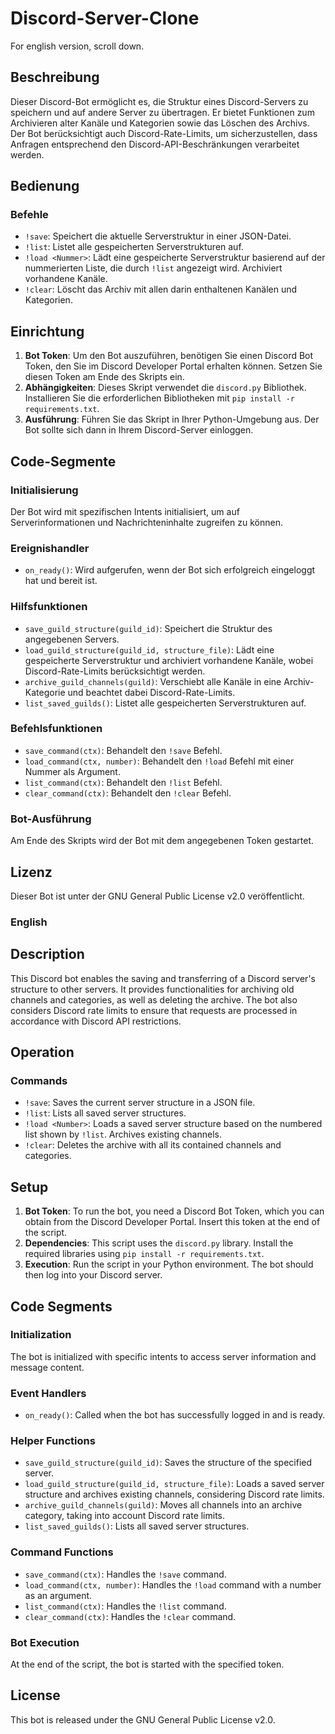 # Discord-Server-Clone
For english version, scroll down.

## Beschreibung
Dieser Discord-Bot ermöglicht es, die Struktur eines Discord-Servers zu speichern und auf andere Server zu übertragen. Er bietet Funktionen zum Archivieren alter Kanäle und Kategorien sowie das Löschen des Archivs. Der Bot berücksichtigt auch Discord-Rate-Limits, um sicherzustellen, dass Anfragen entsprechend den Discord-API-Beschränkungen verarbeitet werden.

## Bedienung

### Befehle
- `!save`: Speichert die aktuelle Serverstruktur in einer JSON-Datei.
- `!list`: Listet alle gespeicherten Serverstrukturen auf.
- `!load <Nummer>`: Lädt eine gespeicherte Serverstruktur basierend auf der nummerierten Liste, die durch `!list` angezeigt wird. Archiviert vorhandene Kanäle.
- `!clear`: Löscht das Archiv mit allen darin enthaltenen Kanälen und Kategorien.

## Einrichtung

1. **Bot Token**: Um den Bot auszuführen, benötigen Sie einen Discord Bot Token, den Sie im Discord Developer Portal erhalten können. Setzen Sie diesen Token am Ende des Skripts ein.
2. **Abhängigkeiten**: Dieses Skript verwendet die `discord.py` Bibliothek. Installieren Sie die erforderlichen Bibliotheken mit `pip install -r requirements.txt`.
3. **Ausführung**: Führen Sie das Skript in Ihrer Python-Umgebung aus. Der Bot sollte sich dann in Ihrem Discord-Server einloggen.

## Code-Segmente

### Initialisierung
Der Bot wird mit spezifischen Intents initialisiert, um auf Serverinformationen und Nachrichteninhalte zugreifen zu können.

### Ereignishandler
- `on_ready()`: Wird aufgerufen, wenn der Bot sich erfolgreich eingeloggt hat und bereit ist.

### Hilfsfunktionen
- `save_guild_structure(guild_id)`: Speichert die Struktur des angegebenen Servers.
- `load_guild_structure(guild_id, structure_file)`: Lädt eine gespeicherte Serverstruktur und archiviert vorhandene Kanäle, wobei Discord-Rate-Limits berücksichtigt werden.
- `archive_guild_channels(guild)`: Verschiebt alle Kanäle in eine Archiv-Kategorie und beachtet dabei Discord-Rate-Limits.
- `list_saved_guilds()`: Listet alle gespeicherten Serverstrukturen auf.

### Befehlsfunktionen
- `save_command(ctx)`: Behandelt den `!save` Befehl.
- `load_command(ctx, number)`: Behandelt den `!load` Befehl mit einer Nummer als Argument.
- `list_command(ctx)`: Behandelt den `!list` Befehl.
- `clear_command(ctx)`: Behandelt den `!clear` Befehl.

### Bot-Ausführung
Am Ende des Skripts wird der Bot mit dem angegebenen Token gestartet.

## Lizenz
Dieser Bot ist unter der GNU General Public License v2.0 veröffentlicht.



### English

## Description
This Discord bot enables the saving and transferring of a Discord server's structure to other servers. It provides functionalities for archiving old channels and categories, as well as deleting the archive. The bot also considers Discord rate limits to ensure that requests are processed in accordance with Discord API restrictions.

## Operation

### Commands
- `!save`: Saves the current server structure in a JSON file.
- `!list`: Lists all saved server structures.
- `!load <Number>`: Loads a saved server structure based on the numbered list shown by `!list`. Archives existing channels.
- `!clear`: Deletes the archive with all its contained channels and categories.

## Setup

1. **Bot Token**: To run the bot, you need a Discord Bot Token, which you can obtain from the Discord Developer Portal. Insert this token at the end of the script.
2. **Dependencies**: This script uses the `discord.py` library. Install the required libraries using `pip install -r requirements.txt`.
3. **Execution**: Run the script in your Python environment. The bot should then log into your Discord server.

## Code Segments

### Initialization
The bot is initialized with specific intents to access server information and message content.

### Event Handlers
- `on_ready()`: Called when the bot has successfully logged in and is ready.

### Helper Functions
- `save_guild_structure(guild_id)`: Saves the structure of the specified server.
- `load_guild_structure(guild_id, structure_file)`: Loads a saved server structure and archives existing channels, considering Discord rate limits.
- `archive_guild_channels(guild)`: Moves all channels into an archive category, taking into account Discord rate limits.
- `list_saved_guilds()`: Lists all saved server structures.

### Command Functions
- `save_command(ctx)`: Handles the `!save` command.
- `load_command(ctx, number)`: Handles the `!load` command with a number as an argument.
- `list_command(ctx)`: Handles the `!list` command.
- `clear_command(ctx)`: Handles the `!clear` command.

### Bot Execution
At the end of the script, the bot is started with the specified token.

## License
This bot is released under the GNU General Public License v2.0.

